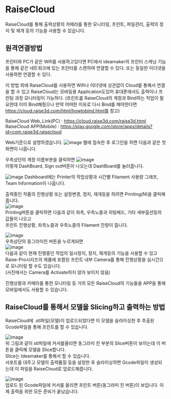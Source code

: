 # RaiseCloud   
RaiseCloud를 통해 출력상황의 카메라를 통한 모니터링, 프린트, 파일관리, 출력의 정지 및 재개 등의 기능을 사용할 수 있습니다.

## 원격연결방법   
프린터와 PC가 같은 Wifi를 사용하고있다면 PC에서 ideamaker의 프린터 스캐닝 기능을 통해 같은 네트워크에 있는 프린터를 스캔하여 연결할 수 있다.
또는 동일한 이더넷을 사용하면 연결할 수 있다.

이 방법 외에 RaiseCloud를 사용하면 Wifi나 이더넷에 상관없이 Cloud를 통해서 연결을 할 수 있고
RaiseCloud는 모바일용 Application도있어 휴대폰에서도 출력이나 프린팅 과정 모니터링이 가능하다.
(프린트를 RaiseCloud의 계정과 Bind하는 작업이 필요한데 이미 Bind해줬으나 만약 어떠한 이유로 다시 Bind를 해야한다면 https://cloud.raise3d.com/html/howtobind.html를 참고)   

RaiseCloud Web_Link(PC) : https://cloud.raise3d.com/raise3d.html   
RaiseCloud APP(Mobile) : https://play.google.com/store/apps/details?id=com.raise3d.raisecloud
   
Web기준으로 설명하겠습니다.
![image](https://user-images.githubusercontent.com/79160507/119068455-2dcb9000-ba1f-11eb-891d-6b32beb77aee.png)
웹에 접속한 후 로그인을 하면 다음과 같은 첫화면이 나옵니다.   
   
우측상단의 계정 이름부분을 클릭하면 
![image](https://user-images.githubusercontent.com/79160507/119068503-4c318b80-ba1f-11eb-8d4d-893a73894d73.png)   
이렇게 DashBoard, Sign out버튼이 나오는데 DashBoard를 눌러줍니다.   
   
![image](https://user-images.githubusercontent.com/79160507/119068544-679c9680-ba1f-11eb-9d9d-978e1676a635.png)
Dashboard에는 Printer의 작업상황과 시간별 Filament 사용량 그래프, Team Information이 나옵니다.
   
출력중인 작품의 진행상황 또는 설정변경, 정지, 재개등을 하려면 Printing(N)을 클릭해줍니다.   
![image](https://user-images.githubusercontent.com/79160507/119068701-adf1f580-ba1f-11eb-9e9a-4675175f6b17.png)   
Printing버튼을 클릭하면 다음과 같이 좌측, 우측노즐과 히팅베드, 기타 세부옵션등의 값들이 나오고   
프린트 진행상황, 좌측노즐과 우측노즐의 Filament 잔량이 뜹니다.   
   
   ![image](https://user-images.githubusercontent.com/79160507/119068810-daa60d00-ba1f-11eb-8535-1c3f8ce21060.png)   
우측상단의 동그라미친 버튼을 누르게되면   
![image](https://user-images.githubusercontent.com/79160507/119068846-ed204680-ba1f-11eb-9b3d-5fc01b0c299d.png)   
다음과 같이 현재 진행중인 작업의 일시정지, 정지, 재개등의 기능을 사용할 수 있고   
Raise-Pro시리즈의 제품에 포함된 프린트 내부 Camera를 통해 진행상황을 실시간으로 모니터링 할 수도 있습니다.    
(사진에서는 Camera를 Activate하지 않아 보이지 않음)   
   
진행상황과 카메라를 통한 모니터링 등 거의 모든 RaiseCloud의 기능들을 APP을 통해 모바일에서도 사용할 수 있습니다.

## RaiseCloud를 통해서 모델을 Slicing하고 출력하는 방법   
RaiseCloud에 .stl파일(모델)이 업로드되었다면 이 모델을 슬라이싱한 후 추출된 Gcode파일을 통해 프린트를 할 수 있습니다.   
   
![image](https://user-images.githubusercontent.com/79160507/119426376-10126980-bd44-11eb-9d94-dd0dda1908a2.png)   
위 그림과 같이 stl파일에 커서를올리면 동그라미 친 부분의 Slice버튼이 보이는데 이 버튼을 클릭해 모델을 Slice합니다.   
Slice는 Ideamaker를 통해서 할 수 있습니다.   
서포트를 대주고 모델의 출력품질 등을 설정한 후 슬라이싱하면 Gcode파일이 생성되는데 이 파일을 RaiseCloud로 업로드해줍니다.   
   
![image](https://user-images.githubusercontent.com/79160507/119426538-6384b780-bd44-11eb-8654-3259a7a7198a.png)   
업로드 된 Gcode파일에 커서를 올리면 프린트 버튼(동그라미 친 버튼)이 보입니다. 이제 출력을 위한 모든 준비가 끝났습니다.


